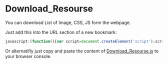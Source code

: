 # Download_Resourse
You can download List of Image, CSS, JS form the webpage.

Just add this into the URL section of a new bookmark:

```javascript
javascript:(function(){var script=document.createElement('script');script.src='https://cdn.jsdelivr.net/gh/amigodheena/download_resourse@master/download_resourse.js';document.body.appendChild(script);})()
```

Or alternatifly just copy and paste the content of [Download_Resourse.js](https://cdn.jsdelivr.net/gh/amigodheena/download_resourse@master/download_resourse.js) to your browser console.
